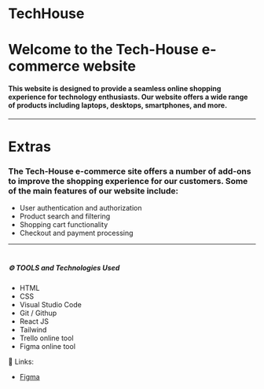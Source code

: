 # TechHouse

 # Welcome to the Tech-House e-commerce website 
#### This website is designed to provide a seamless online shopping experience for technology enthusiasts. Our website offers a wide range of products including laptops, desktops, smartphones, and more.
---

# Extras
### The Tech-House e-commerce site offers a number of add-ons to improve the shopping experience for our customers. Some of the main features of our website include:

* User authentication and authorization
* Product search and filtering
* Shopping cart functionality
* Checkout and payment processing

--- 

# 
##### **⚙️ TOOLS and Technologies Used**
* HTML  
* CSS   
* Visual Studio Code 
* Git / Githup 
* React JS 
* Tailwind
* Trello online tool 
* Figma online tool 
  
📎 Links:

* [Figma](https://www.figma.com/file/bigcRkFO0awvGn2Q01gWWx/TechHouse?type=design&node-id=0%3A1&t=SJOdrc3QNAAZMvEf-1)